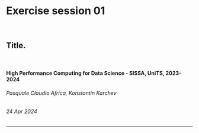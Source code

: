 <!--
title: Exercise session 01
paginate: true

_class: titlepage
-->

# Exercise session 01
<br>

## Title.
<br>

#### High Performance Computing for Data Science - SISSA, UniTS, 2023-2024

###### Pasquale Claudio Africa, Konstantin Karchev

###### 24 Apr 2024

---

